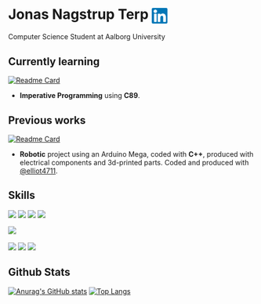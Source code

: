# Jonas Nagstrup Terp [<img title="LinkedIn" alt="icon" src="img/linkedin.svg" width="32x" align="center">](https://www.linkedin.com/in/j-terp/)
Computer Science Student at Aalborg University

## Currently learning

[![Readme Card](https://github-readme-stats.vercel.app/api/pin/?username=j-terp&show_owner=true&repo=impr&theme=github_dark&border_color=30363d)](https://github.com/j-terp/impr)
- **Imperative Programming** using **C89**.

## Previous works

[![Readme Card](https://github-readme-stats.vercel.app/api/pin/?username=elliot4711&show_owner=true&repo=robot_arm&theme=github_dark&border_color=30363d)](https://github.com/elliot4711/robot_arm)

- **Robotic** project using an Arduino Mega, coded with **C++**, produced with electrical components and 3d-printed parts. Coded and produced with [@elliot4711](https://github.com/elliot4711).

## Skills

[//]: # (badges/list of skills)

![](https://img.shields.io/badge/Code-C89-informational?style=flat&logo=C&color=00599c)
![](https://img.shields.io/badge/Code-Python-informational?style=flat&logo=Python&color=3670A0)
![](https://img.shields.io/badge/Code-HTML5-informational?style=flat&logo=HTML5&color=e34f26)
![](https://img.shields.io/badge/Code-C++-informational?style=flat&logo=cplusplus&color=00599C)

![](https://img.shields.io/badge/Style-CSS3-informational?style=flat&logo=CSS3&color=1572b6)

![](https://img.shields.io/badge/Tools-Arduino-informational?style=flat&logo=Arduino&color=00979d)
![](https://img.shields.io/badge/Tools-Git-informational?style=flat&logo=Git&color=f05033)
![](https://img.shields.io/badge/Tools-GitHub-informational?style=flat&logo=GitHub&color=121011)

## Github Stats

[![Anurag's GitHub stats](https://github-readme-stats.vercel.app/api?username=j-terp&hide=stars,issues&count_private=true&show_icons=true&theme=github_dark&border_color=30363d)]()
[![Top Langs](https://github-readme-stats.vercel.app/api/top-langs/?username=j-terp&hide=php&langs_count=6&layout=compact&theme=github_dark&border_color=30363d)]()
